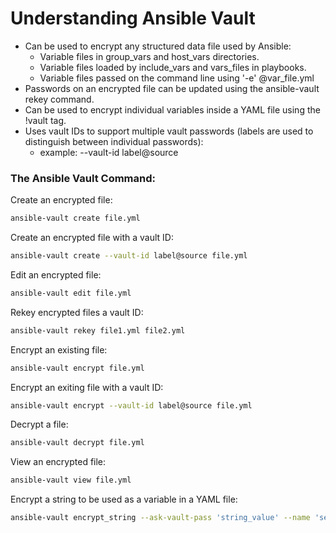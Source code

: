 # Understanding Ansible Vault
- Can be used to encrypt any structured data file used by Ansible: 
  - Variable files in group_vars and host_vars directories.
  - Variable files loaded by include_vars and vars_files in playbooks.
  - Variable files passed on the command line using '-e' @var_file.yml
- Passwords on an encrypted file can be updated using the ansible-vault rekey command.
- Can be used to encrypt individual variables inside a YAML file using the !vault tag.
- Uses vault IDs to support multiple vault passwords (labels are used to distinguish between individual passwords):
    * example: --vault-id label@source

### The Ansible Vault Command:

Create an encrypted file:
```bash
ansible-vault create file.yml 
```

Create an encrypted file with a vault ID:
```bash
ansible-vault create --vault-id label@source file.yml 
```

Edit an encrypted file:
```bash
ansible-vault edit file.yml
```

Rekey encrypted files a vault ID:
```bash
ansible-vault rekey file1.yml file2.yml
```

Encrypt an existing file:
```bash
ansible-vault encrypt file.yml
```

Encrypt an exiting file with a vault ID:
```bash
ansible-vault encrypt --vault-id label@source file.yml
```

Decrypt a file:
```bash
ansible-vault decrypt file.yml
```

View an encrypted file: 
```bash
ansible-vault view file.yml
```

Encrypt a string to be used as a variable in a YAML file:
```bash
ansible-vault encrypt_string --ask-vault-pass 'string_value' --name 'secret_var'
```
